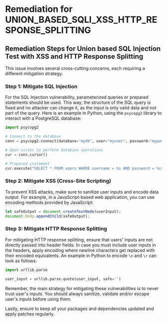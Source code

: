 # Remediation for UNION_BASED_SQLI_XSS_HTTP_RESPONSE_SPLITTING

## Remediation Steps for Union based SQL Injection Test with XSS and HTTP Response Splitting

This issue involves several cross-cutting concerns, each requiring a different mitigation strategy. 

### Step 1: Mitigate SQL Injection
For the SQL Injection vulnerability, parameterized queries or prepared statements should be used. This way, the structure of the SQL query is fixed and no attacker can change it, as the input is only valid data and not part of the query. Here is an example in Python, using the `psycopg2` library to interact with a PostgreSQL database:

```python
import psycopg2

# Connect to the database
conn = psycopg2.connect(database="mydb", user="myuser", password="mypassword")

# Open cursor to perform database operations
cur = conn.cursor()

# Prepared statement
cur.execute("SELECT * FROM users WHERE username = %s AND password = %s", (username, hashed_password))
```

### Step 2: Mitigate XSS (Cross-Site Scripting)
To prevent XSS attacks, make sure to sanitize user inputs and encode data output. For example, in a JavaScript-based web application, you can use encoding methods provided by JavaScript:

```javascript
let safeOutput = document.createTextNode(userInput);
document.body.appendChild(safeOutput);
```

### Step 3: Mitigate HTTP Response Splitting
For mitigating HTTP response splitting, ensure that users' inputs are not directly passed into header fields. In case you must include user inputs in the headers, apply encoding where newline characters get replaced with their encoded equivalents. An example in Python to encode `\n` and `\r` can look as follows:

```python
import urllib.parse

user_input = urllib.parse.quote(user_input, safe='')
```

Remember, the main strategy for mitigating these vulnerabilities is to never trust user's inputs. You should always sanitize, validate and/or escape user's inputs before using them.

Lastly, ensure to keep all your packages and dependencies updated and apply patches regularly.